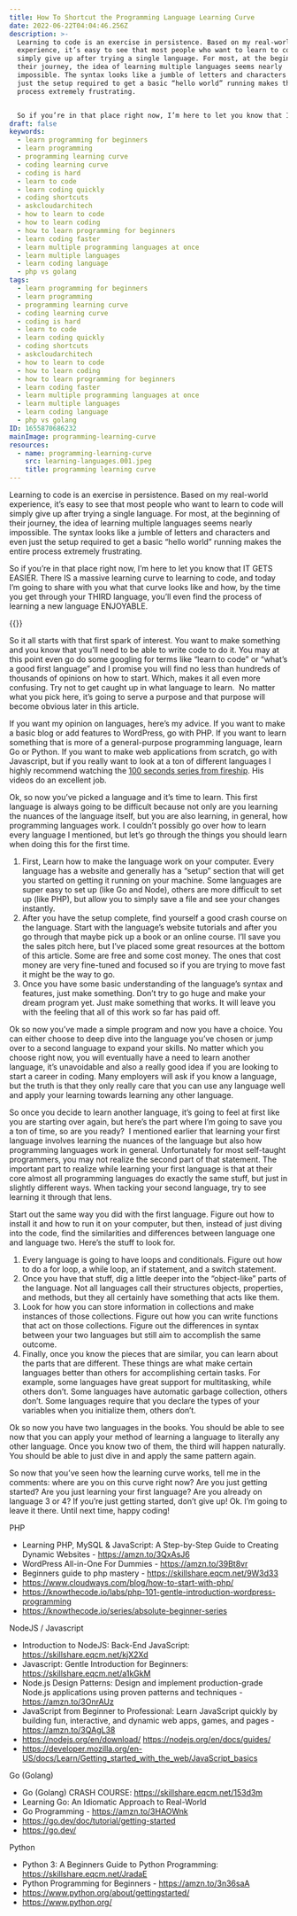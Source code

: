 ```yaml
---
title: How To Shortcut the Programming Language Learning Curve
date: 2022-06-22T04:04:46.256Z
description: >-
  Learning to code is an exercise in persistence. Based on my real-world
  experience, it’s easy to see that most people who want to learn to code will
  simply give up after trying a single language. For most, at the beginning of
  their journey, the idea of learning multiple languages seems nearly
  impossible. The syntax looks like a jumble of letters and characters and even
  just the setup required to get a basic “hello world” running makes the entire
  process extremely frustrating. 


  So if you’re in that place right now, I’m here to let you know that IT GETS EASIER. There IS a massive learning curve to learning to code, and today I’m going to share with you what that curve looks like and how, by the time you get through your THIRD language, you’ll even find the process of learning a new language ENJOYABLE.
draft: false
keywords:
  - learn programming for beginners
  - learn programming
  - programming learning curve
  - coding learning curve
  - coding is hard
  - learn to code
  - learn coding quickly
  - coding shortcuts
  - askcloudarchitech
  - how to learn to code
  - how to learn coding
  - how to learn programming for beginners
  - learn coding faster
  - learn multiple programming languages at once
  - learn multiple languages
  - learn coding language
  - php vs golang
tags:
  - learn programming for beginners
  - learn programming
  - programming learning curve
  - coding learning curve
  - coding is hard
  - learn to code
  - learn coding quickly
  - coding shortcuts
  - askcloudarchitech
  - how to learn to code
  - how to learn coding
  - how to learn programming for beginners
  - learn coding faster
  - learn multiple programming languages at once
  - learn multiple languages
  - learn coding language
  - php vs golang
ID: 1655870686232
mainImage: programming-learning-curve
resources:
  - name: programming-learning-curve
    src: learning-languages.001.jpeg
    title: programming learning curve
---
```

Learning to code is an exercise in persistence. Based on my real-world experience, it’s easy to see that most people who want to learn to code will simply give up after trying a single language. For most, at the beginning of their journey, the idea of learning multiple languages seems nearly impossible. The syntax looks like a jumble of letters and characters and even just the setup required to get a basic “hello world” running makes the entire process extremely frustrating. 

So if you’re in that place right now, I’m here to let you know that IT GETS EASIER. There IS a massive learning curve to learning to code, and today I’m going to share with you what that curve looks like and how, by the time you get through your THIRD language, you’ll even find the process of learning a new language ENJOYABLE.

{{<youtube B00WirSlsNU >}}

So it all starts with that first spark of interest. You want to make something and you know that you’ll need to be able to write code to do it. You may at this point even go do some googling for terms like “learn to code” or “what’s a good first language” and I promise you will find no less than hundreds of thousands of opinions on how to start. Which, makes it all even more confusing. Try not to get caught up in what language to learn.  No matter what you pick here, it’s going to serve a purpose and that purpose will become obvious later in this article. 

If you want my opinion on languages, here’s my advice. If you want to make a basic blog or add features to WordPress, go with PHP. If you want to learn something that is more of a general-purpose programming language, learn Go or Python. If you want to make web applications from scratch, go with Javascript, but if you really want to look at a ton of different languages I highly recommend watching the [100 seconds series from fireship](https://www.youtube.com/playlist?list=PL0vfts4VzfNiI1BsIK5u7LpPaIDKMJIDN). His videos do an excellent job.

Ok, so now you’ve picked a language and it’s time to learn. This first language is always going to be difficult because not only are you learning the nuances of the language itself, but you are also learning, in general, how programming languages work. I couldn’t possibly go over how to learn every language I mentioned, but let’s go through the things you should learn when doing this for the first time. 

1. First, Learn how to make the language work on your computer. Every language has a website and generally has a “setup” section that will get you started on getting it running on your machine. Some languages are super easy to set up (like Go and Node), others are more difficult to set up (like PHP), but allow you to simply save a file and see your changes instantly. 
2. After you have the setup complete, find yourself a good crash course on the language. Start with the language’s website tutorials and after you go through that maybe pick up a book or an online course. I’ll save you the sales pitch here, but I’ve placed some great resources at the bottom of this article. Some are free and some cost money. The ones that cost money are very fine-tuned and focused so if you are trying to move fast it might be the way to go. 
3. Once you have some basic understanding of the language’s syntax and features, just make something. Don’t try to go huge and make your dream program yet. Just make something that works. It will leave you with the feeling that all of this work so far has paid off. 

Ok so now you’ve made a simple program and now you have a choice. You can either choose to deep dive into the language you’ve chosen or jump over to a second language to expand your skills. No matter which you choose right now, you will eventually have a need to learn another language, it’s unavoidable and also a really good idea if you are looking to start a career in coding. Many employers will ask if you know a language, but the truth is that they only really care that you can use any language well and apply your learning towards learning any other language. 

So once you decide to learn another language, it’s going to feel at first like you are starting over again, but here’s the part where I’m going to save you a ton of time, so are you ready?  I mentioned earlier that learning your first language involves learning the nuances of the language but also how programming languages work in general. Unfortunately for most self-taught programmers, you may not realize the second part of that statement. The important part to realize while learning your first language is that at their core almost all programming languages do exactly the same stuff, but just in slightly different ways. When tacking your second language, try to see learning it through that lens. 

Start out the same way you did with the first language. Figure out how to install it and how to run it on your computer, but then, instead of just diving into the code, find the similarities and differences between language one and language two. Here’s the stuff to look for. 

1. Every language is going to have loops and conditionals. Figure out how to do a for loop, a while loop, an if statement, and a switch statement. 
2. Once you have that stuff, dig a little deeper into the “object-like” parts of the language. Not all languages call their structures objects, properties, and methods, but they all certainly have something that acts like them. 
3. Look for how you can store information in collections and make instances of those collections. Figure out how you can write functions that act on those collections. Figure out the differences in syntax between your two languages but still aim to accomplish the same outcome. 
4. Finally, once you know the pieces that are similar, you can learn about the parts that are different. These things are what make certain languages better than others for accomplishing certain tasks. For example, some languages have great support for multitasking, while others don’t. Some languages have automatic garbage collection, others don’t. Some languages require that you declare the types of your variables when you initialize them, others don’t. 

Ok so now you have two languages in the books. You should be able to see now that you can apply your method of learning a language to literally any other language. Once you know two of them, the third will happen naturally. You should be able to just dive in and apply the same pattern again. 

So now that you’ve seen how the learning curve works, tell me in the comments: where are you on this curve right now? Are you just getting started? Are you just learning your first language? Are you already on language 3 or 4? If you’re just getting started, don’t give up! Ok. I’m going to leave it there. Until next time, happy coding! 

PHP 

* Learning PHP, MySQL & JavaScript: A Step-by-Step Guide to Creating Dynamic Websites - https://amzn.to/3QxAsJ6 
* WordPress All-in-One For Dummies - https://amzn.to/39Bt8vr 
* Beginners guide to php mastery - https://skillshare.eqcm.net/9W3d33 
* https://www.cloudways.com/blog/how-to-start-with-php/ 
* https://knowthecode.io/labs/php-101-gentle-introduction-wordpress-programming 
* https://knowthecode.io/series/absolute-beginner-series 

NodeJS / Javascript 

* Introduction to NodeJS: Back-End JavaScript: https://skillshare.eqcm.net/kjX2Xd
* Javascript: Gentle Introduction for Beginners: https://skillshare.eqcm.net/a1kGkM
* Node.js Design Patterns: Design and implement production-grade Node.js applications using proven patterns and techniques - https://amzn.to/3OnrAUz 
* JavaScript from Beginner to Professional: Learn JavaScript quickly by building fun, interactive, and dynamic web apps, games, and pages - https://amzn.to/3QAgL38
* https://nodejs.org/en/download/ https://nodejs.org/en/docs/guides/ 
* https://developer.mozilla.org/en-US/docs/Learn/Getting_started_with_the_web/JavaScript_basics 

Go (Golang) 

* Go (Golang) CRASH COURSE: https://skillshare.eqcm.net/153d3m 
* Learning Go: An Idiomatic Approach to Real-World 
* Go Programming - https://amzn.to/3HAOWnk 
* https://go.dev/doc/tutorial/getting-started 
* https://go.dev/ 

Python 

* Python 3: A Beginners Guide to Python Programming: https://skillshare.eqcm.net/JradaE 
* Python Programming for Beginners - https://amzn.to/3n36saA 
* https://www.python.org/about/gettingstarted/ 
* https://www.python.org/
